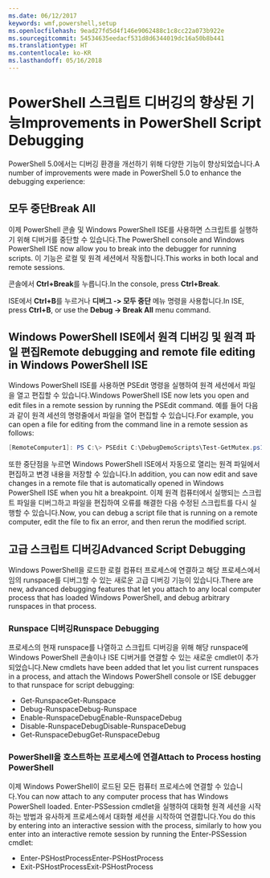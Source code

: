 ```yaml
---
ms.date: 06/12/2017
keywords: wmf,powershell,setup
ms.openlocfilehash: 9ead27fd5d4f146e9062488c1c8cc22a073b922e
ms.sourcegitcommit: 54534635eedacf531d8d6344019dc16a50b8b441
ms.translationtype: HT
ms.contentlocale: ko-KR
ms.lasthandoff: 05/16/2018
---
```

# <a name="improvements-in-powershell-script-debugging"></a><span data-ttu-id="bcac7-102">PowerShell 스크립트 디버깅의 향상된 기능</span><span class="sxs-lookup"><span data-stu-id="bcac7-102">Improvements in PowerShell Script Debugging</span></span>

<span data-ttu-id="bcac7-103">PowerShell 5.0에서는 디버깅 환경을 개선하기 위해 다양한 기능이 향상되었습니다.</span><span class="sxs-lookup"><span data-stu-id="bcac7-103">A number of improvements were made in PowerShell 5.0 to enhance the debugging experience:</span></span>

## <a name="break-all"></a><span data-ttu-id="bcac7-104">모두 중단</span><span class="sxs-lookup"><span data-stu-id="bcac7-104">Break All</span></span>

<span data-ttu-id="bcac7-105">이제 PowerShell 콘솔 및 Windows PowerShell ISE를 사용하면 스크립트를 실행하기 위해 디버거를 중단할 수 있습니다.</span><span class="sxs-lookup"><span data-stu-id="bcac7-105">The PowerShell console and Windows PowerShell ISE now allow you to break into the debugger for running scripts.</span></span> <span data-ttu-id="bcac7-106">이 기능은 로컬 및 원격 세션에서 작동합니다.</span><span class="sxs-lookup"><span data-stu-id="bcac7-106">This works in both local and remote sessions.</span></span>

<span data-ttu-id="bcac7-107">콘솔에서 **Ctrl+Break**를 누릅니다.</span><span class="sxs-lookup"><span data-stu-id="bcac7-107">In the console, press **Ctrl+Break**.</span></span>

<span data-ttu-id="bcac7-108">ISE에서 **Ctrl+B**를 누르거나 **디버그 -> 모두 중단** 메뉴 명령을 사용합니다.</span><span class="sxs-lookup"><span data-stu-id="bcac7-108">In ISE, press **Ctrl+B**, or use the **Debug -> Break All** menu command.</span></span>

## <a name="remote-debugging-and-remote-file-editing-in-windows-powershell-ise"></a><span data-ttu-id="bcac7-109">Windows PowerShell ISE에서 원격 디버깅 및 원격 파일 편집</span><span class="sxs-lookup"><span data-stu-id="bcac7-109">Remote debugging and remote file editing in Windows PowerShell ISE</span></span>

<span data-ttu-id="bcac7-110">Windows PowerShell ISE를 사용하면 PSEdit 명령을 실행하여 원격 세션에서 파일을 열고 편집할 수 있습니다.</span><span class="sxs-lookup"><span data-stu-id="bcac7-110">Windows PowerShell ISE now lets you open and edit files in a remote session by running the PSEdit command.</span></span>
<span data-ttu-id="bcac7-111">예를 들어 다음과 같이 원격 세션의 명령줄에서 파일을 열어 편집할 수 있습니다.</span><span class="sxs-lookup"><span data-stu-id="bcac7-111">For example, you can open a file for editing from the command line in a remote session as follows:</span></span>

```powershell
[RemoteComputer1]: PS C:\> PSEdit C:\DebugDemoScripts\Test-GetMutex.ps1
```

<span data-ttu-id="bcac7-112">또한 중단점을 누르면 Windows PowerShell ISE에서 자동으로 열리는 원격 파일에서 편집하고 변경 내용을 저장할 수 있습니다.</span><span class="sxs-lookup"><span data-stu-id="bcac7-112">In addition, you can now edit and save changes in a remote file that is automatically opened in Windows PowerShell ISE when you hit a breakpoint.</span></span>
<span data-ttu-id="bcac7-113">이제 원격 컴퓨터에서 실행되는 스크립트 파일을 디버그하고 파일을 편집하여 오류를 해결한 다음 수정된 스크립트를 다시 실행할 수 있습니다.</span><span class="sxs-lookup"><span data-stu-id="bcac7-113">Now, you can debug a script file that is running on a remote computer, edit the file to fix an error, and then rerun the modified script.</span></span>

## <a name="advanced-script-debugging"></a><span data-ttu-id="bcac7-114">고급 스크립트 디버깅</span><span class="sxs-lookup"><span data-stu-id="bcac7-114">Advanced Script Debugging</span></span>

<span data-ttu-id="bcac7-115">Windows PowerShell을 로드한 로컬 컴퓨터 프로세스에 연결하고 해당 프로세스에서 임의 runspace를 디버그할 수 있는 새로운 고급 디버깅 기능이 있습니다.</span><span class="sxs-lookup"><span data-stu-id="bcac7-115">There are new, advanced debugging features that let you attach to any local computer process that has loaded Windows PowerShell, and debug arbitrary runspaces in that process.</span></span>

### <a name="runspace-debugging"></a><span data-ttu-id="bcac7-116">Runspace 디버깅</span><span class="sxs-lookup"><span data-stu-id="bcac7-116">Runspace Debugging</span></span>

<span data-ttu-id="bcac7-117">프로세스의 현재 runspace를 나열하고 스크립트 디버깅을 위해 해당 runspace에 Windows PowerShell 콘솔이나 ISE 디버거를 연결할 수 있는 새로운 cmdlet이 추가되었습니다.</span><span class="sxs-lookup"><span data-stu-id="bcac7-117">New cmdlets have been added that let you list current runspaces in a process, and attach the Windows PowerShell console or ISE debugger to that runspace for script debugging:</span></span>

-   <span data-ttu-id="bcac7-118">Get-Runspace</span><span class="sxs-lookup"><span data-stu-id="bcac7-118">Get-Runspace</span></span>
-   <span data-ttu-id="bcac7-119">Debug-Runspace</span><span class="sxs-lookup"><span data-stu-id="bcac7-119">Debug-Runspace</span></span>
-   <span data-ttu-id="bcac7-120">Enable-RunspaceDebug</span><span class="sxs-lookup"><span data-stu-id="bcac7-120">Enable-RunspaceDebug</span></span>
-   <span data-ttu-id="bcac7-121">Disable-RunspaceDebug</span><span class="sxs-lookup"><span data-stu-id="bcac7-121">Disable-RunspaceDebug</span></span>
-   <span data-ttu-id="bcac7-122">Get-RunspaceDebug</span><span class="sxs-lookup"><span data-stu-id="bcac7-122">Get-RunspaceDebug</span></span>

### <a name="attach-to-process-hosting-powershell"></a><span data-ttu-id="bcac7-123">PowerShell을 호스트하는 프로세스에 연결</span><span class="sxs-lookup"><span data-stu-id="bcac7-123">Attach to Process hosting PowerShell</span></span>

<span data-ttu-id="bcac7-124">이제 Windows PowerShell이 로드된 모든 컴퓨터 프로세스에 연결할 수 있습니다.</span><span class="sxs-lookup"><span data-stu-id="bcac7-124">You can now attach to any computer process that has Windows PowerShell loaded.</span></span> <span data-ttu-id="bcac7-125">Enter-PSSession cmdlet을 실행하여 대화형 원격 세션을 시작하는 방법과 유사하게 프로세스에서 대화형 세션을 시작하여 연결합니다.</span><span class="sxs-lookup"><span data-stu-id="bcac7-125">You do this by entering into an interactive session with the process, similarly to how you enter into an interactive remote session by running the Enter-PSSession cmdlet:</span></span>

-   <span data-ttu-id="bcac7-126">Enter-PSHostProcess</span><span class="sxs-lookup"><span data-stu-id="bcac7-126">Enter-PSHostProcess</span></span>
-   <span data-ttu-id="bcac7-127">Exit-PSHostProcess</span><span class="sxs-lookup"><span data-stu-id="bcac7-127">Exit-PSHostProcess</span></span>
